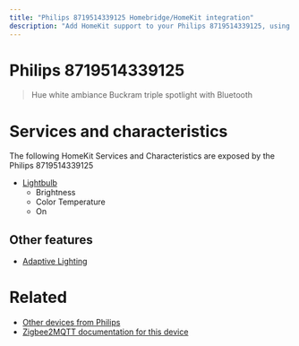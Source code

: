 ```yaml
---
title: "Philips 8719514339125 Homebridge/HomeKit integration"
description: "Add HomeKit support to your Philips 8719514339125, using Homebridge, Zigbee2MQTT and homebridge-z2m."
---
```

<!---
This file has been GENERATED using src/docgen/docgen.ts
DO NOT EDIT THIS FILE MANUALLY!
-->
# Philips 8719514339125
> Hue white ambiance Buckram triple spotlight with Bluetooth


# Services and characteristics
The following HomeKit Services and Characteristics are exposed by
the Philips 8719514339125

* [Lightbulb](../../light.md)
  * Brightness
  * Color Temperature
  * On

## Other features
* [Adaptive Lighting](../../light.md)

# Related
* [Other devices from Philips](../index.md#philips)
* [Zigbee2MQTT documentation for this device](https://www.zigbee2mqtt.io/devices/8719514339125.html)